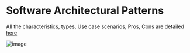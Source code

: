 # Software Architectural Patterns

All the characteristics, types, Use case scenarios, Pros, Cons are detailed [here](https://www.simform.com/blog/software-architecture-patterns/)


![image](https://github.com/r-shreesha/Interview-Prep/blob/main/Design_Diagrams/Software%20Architecture%20Patterns.gif)
